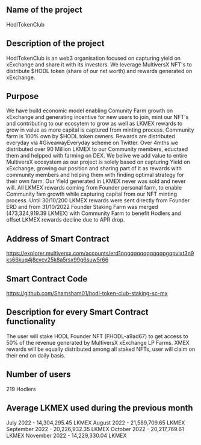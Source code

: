 ## Name of the project
HodlTokenClub

## Description of the project
HodlTokenClub is an web3 organisation focused on capturing yield on xExchange and share it with its investors. We leverage MultiversX NFT's to distribute $HODL token (share of our net worth) and rewards generated on xExchange. 

## Purpose
We have build economic model enabling Comunity Farm growth on xExchange and generating incentive for new users to join, mint our NFT's and contributing to our ecosytem to grow as well as LKMEX rewards to grow in value as more capital is captured from minting process. Community farm is 100% own by $HODL token owners. Rewards are distributed everyday via #GiveawayEveryday scheme on Twitter. Over 4mths we distributed over 90 Million LKMEX to our Community members, eductaed them and helpped with farming on DEX. We belive we add value to entire MultiversX ecosystem as our project is solely based on capturing Yield on xExchange, growing our position and sharing part of it as rewards with community members and helping them with finding optimal strategy for their own farm. Our Yield generated in LKMEX never was sold and never will. All LKMEX rewards coming from Founder personal farm, to enable Community fam growth while capturing capital from our NFT minting process. Until 30/10/200 LKMEX rewards were sent directly from Founder ERD and from 31/10/2022 Founder Staking Farm was merged (473,324,919.39 LKMEX) with Community Farm to benefit Hodlers and offset LKMEX rewards decline due to APR drop.

## Address of Smart Contract
https://explorer.multiversx.com/accounts/erd1qqqqqqqqqqqqqpgqpvlxt3n9ks66kuq4j8cvcv25k8a5rsx99g6suw5r66

## Smart Contract Code
https://github.com/Shamsham01/hodl-token-club-staking-sc-mx

## Description for every Smart Contract functionality
The user will stake HODL Founder NFT (FHODL-a9ad67) to get access to 50% of the revenue generated by MultiversX xExchange LP Farms. XMEX rewards will be equally distributed among all staked NFTs, user will claim on their end on daily basis. 

## Number of users
219 Hodlers

## Average LKMEX used during the previous month
July 2022 - 14,304,295.45 LKMEX
August 2022 - 21,589,709.65 LKMEX
September 2022 - 20,226,932.35 LKMEX
October 2022 - 20,217,769.61 LKMEX
November 2022 - 14,229,330.04 LKMEX
